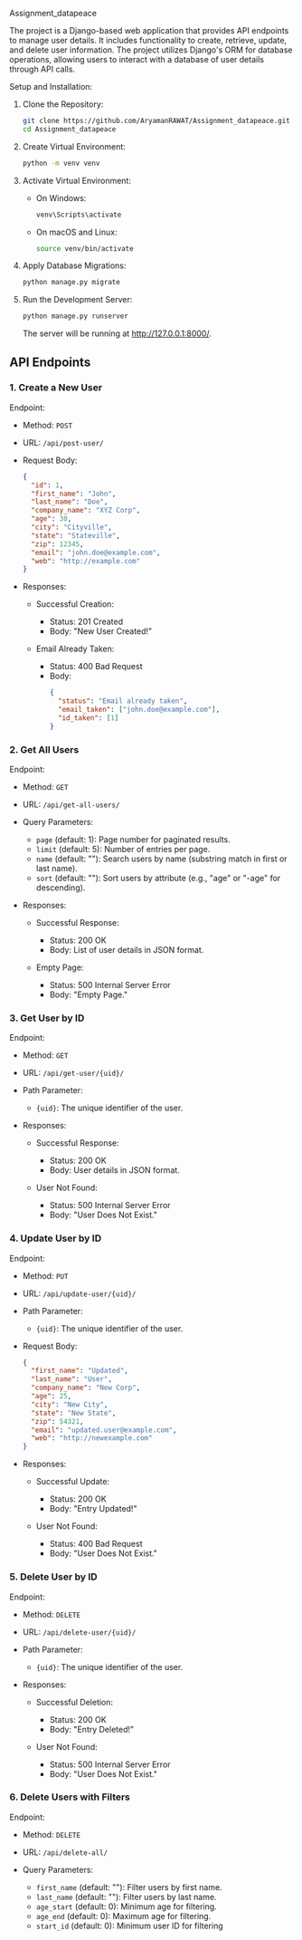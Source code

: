 Assignment_datapeace

The project is a Django-based web application that provides API endpoints to manage user details. It includes functionality to create, retrieve, update, and delete user information. The project utilizes Django's ORM for database operations, allowing users to interact with a database of user details through API calls.

Setup and Installation:

1. Clone the Repository:

   ```bash
   git clone https://github.com/AryamanRAWAT/Assignment_datapeace.git
   cd Assignment_datapeace
   ```

2. Create Virtual Environment:

   ```bash
   python -m venv venv
   ```

3. Activate Virtual Environment:

   - On Windows:

     ```bash
     venv\Scripts\activate
     ```

   - On macOS and Linux:

     ```bash
     source venv/bin/activate
     ```


5. Apply Database Migrations:

   ```bash
   python manage.py migrate
   ```

6. Run the Development Server:

   ```bash
   python manage.py runserver
   ```

   The server will be running at http://127.0.0.1:8000/.

## API Endpoints

### 1. Create a New User

Endpoint:

- Method: `POST`
- URL: `/api/post-user/`
- Request Body:

  ```json
  {
    "id": 1,
    "first_name": "John",
    "last_name": "Doe",
    "company_name": "XYZ Corp",
    "age": 30,
    "city": "Cityville",
    "state": "Stateville",
    "zip": 12345,
    "email": "john.doe@example.com",
    "web": "http://example.com"
  }
  ```

- Responses:

  - Successful Creation:
    - Status: 201 Created
    - Body: "New User Created!"

  - Email Already Taken:
    - Status: 400 Bad Request
    - Body:
      ```json
      {
        "status": "Email already taken",
        "email_taken": ["john.doe@example.com"],
        "id_taken": [1]
      }
      ```

### 2. Get All Users

Endpoint:

- Method: `GET`
- URL: `/api/get-all-users/`

- Query Parameters:
  - `page` (default: 1): Page number for paginated results.
  - `limit` (default: 5): Number of entries per page.
  - `name` (default: ""): Search users by name (substring match in first or last name).
  - `sort` (default: ""): Sort users by attribute (e.g., "age" or "-age" for descending).

- Responses:

  - Successful Response:
    - Status: 200 OK
    - Body: List of user details in JSON format.

  - Empty Page:
    - Status: 500 Internal Server Error
    - Body: "Empty Page."

### 3. Get User by ID

Endpoint:

- Method: `GET`
- URL: `/api/get-user/{uid}/`

- Path Parameter:
  - `{uid}`: The unique identifier of the user.

- Responses:

  - Successful Response:
    - Status: 200 OK
    - Body: User details in JSON format.

  - User Not Found:
    - Status: 500 Internal Server Error
    - Body: "User Does Not Exist."

### 4. Update User by ID

Endpoint:

- Method: `PUT`
- URL: `/api/update-user/{uid}/`

- Path Parameter:
  - `{uid}`: The unique identifier of the user.

- Request Body:

  ```json
  {
    "first_name": "Updated",
    "last_name": "User",
    "company_name": "New Corp",
    "age": 25,
    "city": "New City",
    "state": "New State",
    "zip": 54321,
    "email": "updated.user@example.com",
    "web": "http://newexample.com"
  }
  ```

- Responses:

  - Successful Update:
    - Status: 200 OK
    - Body: "Entry Updated!"

  - User Not Found:
    - Status: 400 Bad Request
    - Body: "User Does Not Exist."

### 5. Delete User by ID

Endpoint:

- Method: `DELETE`
- URL: `/api/delete-user/{uid}/`

- Path Parameter:
  - `{uid}`: The unique identifier of the user.

- Responses:

  - Successful Deletion:
    - Status: 200 OK
    - Body: "Entry Deleted!"

  - User Not Found:
    - Status: 500 Internal Server Error
    - Body: "User Does Not Exist."

### 6. Delete Users with Filters

Endpoint:

- Method: `DELETE`
- URL: `/api/delete-all/`

- Query Parameters:
  - `first_name` (default: ""): Filter users by first name.
  - `last_name` (default: ""): Filter users by last name.
  - `age_start` (default: 0): Minimum age for filtering.
  - `age_end` (default: 0): Maximum age for filtering.
  - `start_id` (default: 0): Minimum user ID for filtering